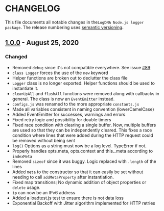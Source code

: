 # CHANGELOG

This file documents all notable changes in the`LogDNA Node.js logger package`. The release numbering uses [semantic versioning](http://semver.org).

## [1.0.0] - August 25, 2020
### Changed
* Removed `debug` since it's not compatible everywhere.  See
  issue [#89](https://github.com/logdna/nodejs/issues/89)
* `class Logger` forces the use of the `new` keyword
* Helper functions are broken out to declutter the class file
* `Logger` class is no longer exported.  Helper functions should be
  used to instantiate it.
* `cleanUpAll` and `flushAll` functions were removed along with
  callbacks in general.  The class is now an `EventEmitter` instead.
* `configs.js` was renamed to the more appropriate `constants.js`
* Made all variables consistent in naming convention (lowerCamelCase)
* Added EventEmitter for successes, warnings and errors
* Fixed retry logic and possibility for double timers
* Fixed race condition with clearing a single buffer. Now, multiple
  buffers are used so that they can be independently cleared. This
  fixes a race condition where lines that were added during the HTTP
  request could be removed without being sent
* `log()` Options as a string must now be a log level. TypeError if not.
* Properly handles opts.meta, opts.context and this._meta
  according to `indexMeta`
* Removed `sizeof` since it was buggy.  Logic replaced with `.length`
  of the lines
* Added `meta` to the constructor so that it can easily be set without
  needing to call `addMetaProperty` after instantiation.
* Fixed map transitions; No dynamic addition of object properties or
  `delete` usage.
* `ip` can now be an IPv6 address
* Added a loadtest.js test to ensure there is not data loss
* Exponential Backoff with Jitter algorithm implemented for HTTP retries

[1.0.0]: https://github.com/logdna/logger-node/tree/1.0.0
